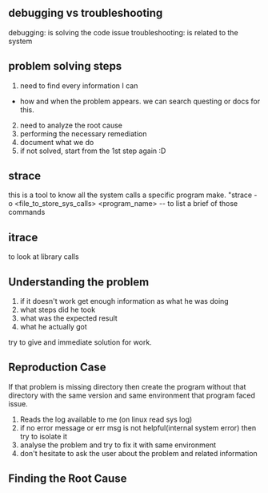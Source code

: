 ## debugging vs troubleshooting

debugging: is solving the code issue
troubleshooting: is related to the system

## problem solving steps

1. need to find every information I can
- how and when the problem appears. we can search questing or docs for this.
2. need to analyze the root cause
3. performing the necessary remediation
4. document what we do
5. if not solved, start from the 1st step again :D

## strace

this is a tool to know all the system calls a specific program make.
"strace -o <file_to_store_sys_calls> <program_name> -- to list a brief of those commands

## itrace

to look at library calls

## Understanding the problem
1. if it doesn't work get enough information as what he was doing
2. what steps did he took
3. what was the expected result
4. what he actually got

try to give and immediate solution for work. 

## Reproduction Case
If that problem is missing directory then create the program without that directory with the same version and same environment that program faced issue.

1. Reads the log available to me (on linux read sys log)
2. if no error message or err msg is not helpful(internal system error) then try to isolate it
3. analyse the problem and try to fix it with same environment
4. don't hesitate to ask the user about the problem and related information

## Finding the Root Cause
